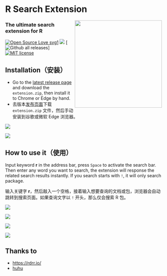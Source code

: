 # R Search Extension

<img align="right" width="280" src="R_logo.svg">

### The ultimate search extension for R

[![Open Source Love svg1](https://badges.frapsoft.com/os/v1/open-source.svg?v=103)](https://github.com/ellerbrock/open-source-badges/)
![](https://img.shields.io/github/repo-size/shixiangwang/r-search-extension)
[![Github all releases](https://img.shields.io/github/downloads/ShixiangWang/r-search-extension/total.svg)]
[![MIT license](https://img.shields.io/badge/License-MIT-blue.svg)](https://raw.githubusercontent.com/ShixiangWang/sync-deploy/master/LICENSE)

## Installation（安装）

- Go to the [latest release page](https://github.com/ShixiangWang/r-search-extension/releases) and download the `extension.zip`, then install it to Chrome or Edge by hand.
- 去版本[发布页面](https://github.com/ShixiangWang/r-search-extension/releases)下载 `extension.zip` 文件，然后手动安装到谷歌或微软 Edge 浏览器。

![](https://gitee.com/ShixiangWang/ImageCollection/raw/master/png/20200908234352.png)

![](https://gitee.com/ShixiangWang/ImageCollection/raw/master/png/20200908234455.png)

## How to use it（使用）

Input keyword **r** in the address bar, press `Space` to activate the search bar. Then enter any word you want to search, the extension will response the related search results instantly. If you search starts with `!`, it will only search package.

输入关键字 **r**，然后敲入一个空格，接着输入想要查询的文档或包，浏览器会自动跳转到搜索页面。如果查询文字以 `!` 开头，那么仅会搜索 R 包。

![](https://gitee.com/ShixiangWang/ImageCollection/raw/master/png/20200908234613.png)

![](https://gitee.com/ShixiangWang/ImageCollection/raw/master/png/20200908234841.png)

![](https://gitee.com/ShixiangWang/ImageCollection/raw/master/png/20200908234652.png)

![](https://gitee.com/ShixiangWang/ImageCollection/raw/master/png/20200908234946.png)



## Thanks to

- https://rdrr.io/
- [huhu](https://github.com/huhu/search-extension-core)

